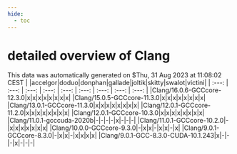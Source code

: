 ```yaml
---
hide:
  - toc
---
```


detailed overview of Clang
==========================


This data was automatically generated on $Thu, 31 Aug 2023 at 11:08:02 CEST
| |accelgor|doduo|donphan|gallade|joltik|skitty|swalot|victini|
| :---: | :---: | :---: | :---: | :---: | :---: | :---: | :---: | :---: |
|Clang/16.0.6-GCCcore-12.3.0|x|x|x|x|x|x|x|x|
|Clang/15.0.5-GCCcore-11.3.0|x|x|x|x|x|x|x|x|
|Clang/13.0.1-GCCcore-11.3.0|x|x|x|x|x|x|x|x|
|Clang/12.0.1-GCCcore-11.2.0|x|x|x|x|x|x|x|x|
|Clang/12.0.1-GCCcore-10.3.0|x|x|x|x|x|x|x|x|
|Clang/11.0.1-gcccuda-2020b|-|-|-|-|x|-|-|-|
|Clang/11.0.1-GCCcore-10.2.0|-|x|x|x|x|x|x|x|
|Clang/10.0.0-GCCcore-9.3.0|-|x|x|-|x|x|-|x|
|Clang/9.0.1-GCCcore-8.3.0|-|x|x|-|x|x|x|x|
|Clang/9.0.1-GCC-8.3.0-CUDA-10.1.243|x|-|-|-|x|-|-|-|

